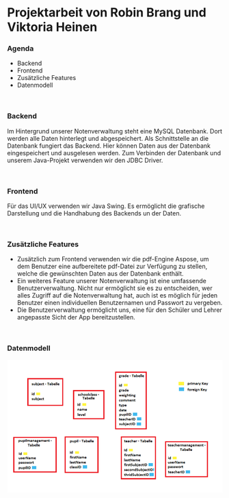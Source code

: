 # Projektarbeit von Robin Brang und Viktoria Heinen

### Agenda 
- Backend
- Frontend
- Zusätzliche Features
- Datenmodell


&nbsp;


### Backend
Im Hintergrund unserer Notenverwaltung steht eine MySQL Datenbank. Dort werden alle Daten hinterlegt und abgespeichert.
Als Schnittstelle an die Datenbank fungiert das Backend. Hier können Daten aus der Datenbank eingespeichert und ausgelesen werden. 
Zum Verbinden der Datenbank und unserem Java-Projekt verwenden wir den JDBC Driver.


&nbsp;


### Frontend
Für das UI/UX verwenden wir Java Swing. Es ermöglicht die grafische Darstellung und die Handhabung des Backends un der Daten. 
 

&nbsp;


### Zusätzliche Features 
- Zusätzlich zum Frontend verwenden wir die pdf-Engine Aspose, um dem Benutzer eine aufbereitete pdf-Datei zur Verfügung zu stellen, welche die gewünschten Daten aus der Datenbank enthält.
- Ein weiteres Feature unserer Notenverwaltung ist eine umfassende Benutzerverwaltung. Nicht nur ermöglicht sie es zu entscheiden, wer alles Zugriff auf die Notenverwaltung hat, auch ist es möglich für jeden Benutzer einen individuellen Benutzernamen und Passwort zu vergeben.
- Die Benutzerverwaltung ermöglicht uns, eine für den Schüler und Lehrer angepasste Sicht der App bereitzustellen. 


&nbsp;


### Datenmodell

![datamodell_Projektarbeit.png](./datamodell_Projektarbeit.png)


